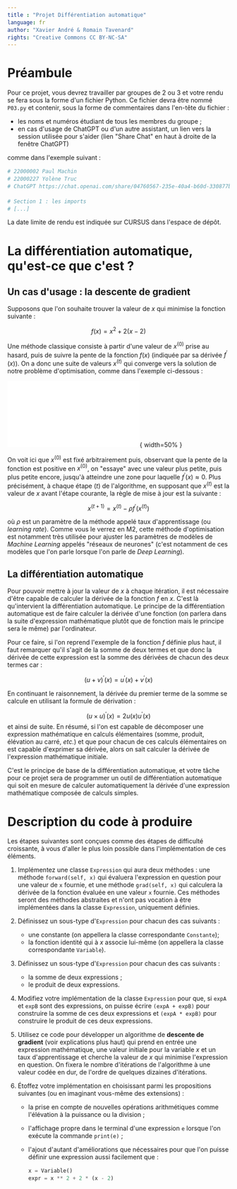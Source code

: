 ```yaml
---
title : "Projet Différentiation automatique"
language: fr
author: "Xavier André & Romain Tavenard"
rights: "Creative Commons CC BY-NC-SA"
---
```


# Préambule

Pour ce projet, vous devrez travailler par groupes de 2 ou 3 et votre rendu se fera sous la forme d'un fichier Python.
Ce fichier devra être nommé `P03.py` et contenir, sous la forme de commentaires dans l'en-tête du fichier :

* les noms et numéros étudiant de tous les membres du groupe ;
* en cas d'usage de ChatGPT ou d'un autre assistant, un lien vers la session utilisée pour s'aider (lien "Share Chat" en haut à droite de la fenêtre ChatGPT)

comme dans l'exemple suivant :

```python
# 22000002 Paul Machin
# 22000227 Yolène Truc
# ChatGPT https://chat.openai.com/share/04760567-235e-40a4-b60d-330877b57e

# Section 1 : les imports
# [...]
```

La date limite de rendu est indiquée sur CURSUS dans l'espace de dépôt.

# La différentiation automatique, qu'est-ce que c'est ?

## Un cas d'usage : la descente de gradient

Supposons que l'on souhaite trouver la valeur de $x$ qui minimise la fonction suivante :

$$
  f(x) = x^2 +2 (x - 2)
$$

Une méthode classique consiste à partir d'une valeur de $x^{(0)}$ prise au hasard, puis de suivre la pente de la fonction $f(x)$ (indiquée par sa dérivée $f^{\prime}(x)$).
On a donc une suite de valeurs $x^{(t)}$ qui converge vers la solution de notre problème d'optimisation, comme dans l'exemple ci-dessous :

![](fig/grad_descent.pdf){ width=50% }

On voit ici que $x^{(0)}$ est fixé arbitrairement puis, observant que la pente de la fonction est positive en $x^{(0)}$, on "essaye" avec une valeur plus petite, puis plus petite encore, jusqu'à atteindre une zone pour laquelle $f^{\prime}(x) \approx 0$.
Plus précisément, à chaque étape $(t)$ de l'algorithme, en supposant que $x^{(t)}$ est la valeur de $x$ avant l'étape courante, la règle de mise à jour est la suivante :

$$
  x^{(t+1)} = x^{(t)} - \rho f^{\prime}(x^{(t)})
$$

où $\rho$ est un paramètre de la méthode appelé taux d'apprentissage (ou _learning rate_).
Comme vous le verrez en M2, cette méthode d'optimisation est notamment très utilisée pour ajuster les paramètres de modèles de _Machine Learning_ appelés "réseaux de neurones" (c'est notamment de ces modèles que l'on parle lorsque l'on parle de _Deep Learning_).

## La différentiation automatique

Pour pouvoir mettre à jour la valeur de $x$ à chaque itération, il est nécessaire d'être capable de calculer la dérivée de la fonction $f$ en $x$.
C'est là qu'intervient la différentiation automatique.
Le principe de la différentiation automatique est de faire calculer la dérivée d'une fonction (on parlera dans la suite d'expression mathématique plutôt que de fonction mais le principe sera le même) par l'ordinateur.

Pour ce faire, si l'on reprend l'exemple de la fonction $f$ définie plus haut, il faut remarquer qu'il s'agit de la somme de deux termes et que donc la dérivée de cette expression est la somme des dérivées de chacun des deux termes car :

$$
  (u + v)^\prime (x) = u^\prime (x) + v^\prime (x)
$$

En continuant le raisonnement, la dérivée du premier terme de la somme se calcule en utilisant la formule de dérivation :

$$
  (u \times u)^\prime (x) = 2 u(x) u^\prime (x)
$$
et ainsi de suite.
En résumé, si l'on est capable de décomposer une expression mathématique en calculs élémentaires (somme, produit, élévation au carré, _etc._) et que pour chacun de ces calculs élémentaires on est capable d'exprimer sa dérivée, alors on sait calculer la dérivée de l'expression mathématique initiale.

C'est le principe de base de la différentiation automatique, et votre tâche pour ce projet sera de programmer un outil de différentiation automatique qui soit en mesure de calculer automatiquement la dérivée d'une expression mathématique composée de calculs simples.

# Description du code à produire

Les étapes suivantes sont conçues comme des étapes de difficulté croissante, à vous d'aller le plus loin possible dans l'implémentation de ces éléments.

1. Implémentez une classe `Expression` qui aura deux méthodes : une méthode `forward(self, x)` qui évaluera l'expression en question pour une valeur de `x` fournie, et une méthode `grad(self, x)` qui calculera la dérivée de la fonction évaluée en une valeur `x` fournie. Ces méthodes seront des méthodes abstraites et n'ont pas vocation à être implémentées dans la classe `Expression`, uniquement définies.

2. Définissez un sous-type d'`Expression` pour chacun des cas suivants :
    * une constante (on appellera la classe correspondante `Constante`);
    * la fonction identité qui à $x$ associe lui-même (on appellera la classe correspondante `Variable`).

3. Définissez un sous-type d'`Expression` pour chacun des cas suivants :
    * la somme de deux expressions ;
    * le produit de deux expressions.

4. Modifiez votre implémentation de la classe `Expression` pour que, si `expA` et `expB` sont des expressions, on puisse écrire `(expA + expB)` pour construire la somme de ces deux expressions et `(expA * expB)` pour construire le produit de ces deux expressions.

5. Utilisez ce code pour développer un algorithme de **descente de gradient** (voir explications plus haut) qui prend en entrée une expression mathématique, une valeur initiale pour la variable $x$ et un taux d'apprentissage et cherche la valeur de $x$ qui minimise l'expression en question. On fixera le nombre d'itérations de l'algorithme à une valeur codée en dur, de l'ordre de quelques dizaines d'itérations.

6. Étoffez votre implémentation en choisissant parmi les propositions suivantes (ou en imaginant vous-même des extensions) :
    * la prise en compte de nouvelles opérations arithmétiques comme l'élévation à la puissance ou la division ;
    * l'affichage propre dans le terminal d'une expression `e` lorsque l'on exécute la commande `print(e)` ;
    * l'ajout d'autant d'améliorations que nécessaires pour que l'on puisse définir une expression aussi facilement que :

      ```python
      x = Variable()
      expr = x ** 2 + 2 * (x - 2)
      ```